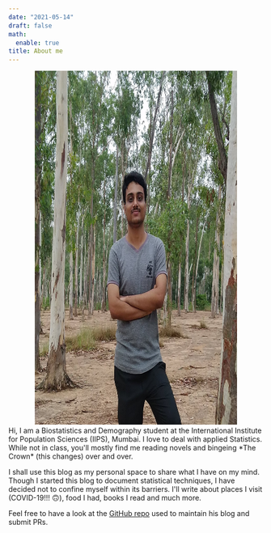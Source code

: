 ```yaml
---
date: "2021-05-14"
draft: false
math:
  enable: true
title: About me
---
```


<center><img  src="images/profile.jpg" alt="profile picture" width="400px" height="700px"/></center>
Hi, I am a Biostatistics and Demography student at the International Institute for Population Sciences (IIPS), Mumbai. I love to deal with applied Statistics. While not in class, you'll mostly find me reading novels and bingeing *The Crown* (this changes) over and over.

I shall use this blog as my personal space to share what I have on my mind. Though I started this blog to document statistical techniques, I have decided not to confine myself within its barriers. I'll write about places I visit (COVID-19!!! :upside_down_face:), food I had, books I read and much more.

Feel free to have a look at the [GitHub repo](https://github.com/r-saikat/blog) used to maintain his blog and submit PRs.




